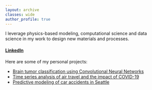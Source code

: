 ```yaml
---
layout: archive
classes: wide
author_profile: true
---
```


I leverage physics-based modeling, computational science and data science in my work to design new materials and processes.  

#### [LinkedIn](https://www.linkedin.com/in/arunamohan)

Here are some of my personal projects:

- [Brain tumor classification using Convolutional Neural Networks](https://www.linkedin.com/pulse/deep-learning-brain-tumor-classification-aruna-mohan/)
- [Time series analysis of air travel and the impact of COVID-19](https://www.linkedin.com/pulse/time-series-analysis-air-travel-impact-covid-19-aruna-mohan/)
- [Predictive modeling of car accidents in Seattle](https://www.linkedin.com/pulse/predictive-modeling-car-accidents-seattle-aruna-mohan/)



